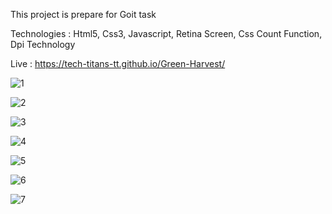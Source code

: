 This project is prepare for Goit task

Technologies : Html5, Css3, Javascript, Retina Screen, Css Count Function, Dpi Technology

Live : https://tech-titans-tt.github.io/Green-Harvest/

![1](https://github.com/user-attachments/assets/ee2b8c24-1b25-491b-a820-0c1f44722fde)

![2](https://github.com/user-attachments/assets/f67a5b51-f54a-4a2c-b55e-899c1b644daa)

![3](https://github.com/user-attachments/assets/5b7c6875-178b-43f7-8301-06c7908c3986)

![4](https://github.com/user-attachments/assets/228ed78b-82f0-4e44-93fd-4766fd17ec85)

![5](https://github.com/user-attachments/assets/0b35aa90-fdb8-43c4-983a-d497d1385d1b)

![6](https://github.com/user-attachments/assets/99db8ff4-382c-4e1a-a1f8-907d8e3bf18d)

![7](https://github.com/user-attachments/assets/dc2b1970-2dab-4444-af54-67f424b4fc68)
